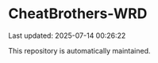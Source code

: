 # CheatBrothers-WRD

Last updated: 2025-07-14 00:26:22

This repository is automatically maintained.
